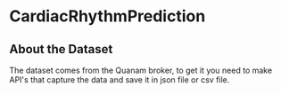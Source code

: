 # CardiacRhythmPrediction

## About the Dataset
 
  The dataset comes from the Quanam broker, to get it you need to make API's that capture the data and save it in json file or csv file.
